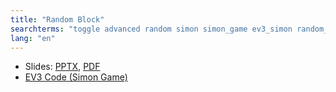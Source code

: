 ```yaml
---
title: "Random Block"
searchterms: "toggle advanced random simon simon_game ev3_simon random_block"
lang: "en"
---
```

 <ul>
 <li class="ng-binding">Slides:
 <a href="ProgrammingLessons/advanced/RandomBlock.pptx">PPTX</a>,
 <a href="ProgrammingLessons/advanced/RandomBlock.pdf">PDF</a>
 </li>
 <li>
 <a type="application/ev3" download="RandomBlock-Simon.ev3" href="ProgrammingLessons/advanced/RandomBlock.ev3">EV3 Code (Simon Game)</a>
 </li>
 </ul>
